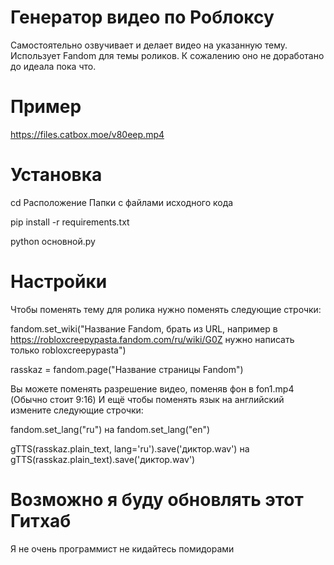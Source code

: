 # Генератор видео по Роблоксу
Самостоятельно озвучивает и делает видео на указанную тему. Использует Fandom для темы роликов. К сожалению оно не доработано до идеала пока что.

# Пример
https://files.catbox.moe/v80eep.mp4

# Установка

cd Расположение Папки с файлами исходного кода

pip install -r requirements.txt

python основной.py

# Настройки

Чтобы поменять тему для ролика нужно поменять следующие строчки:

fandom.set_wiki("Название Fandom, брать из URL, например в https://robloxcreepypasta.fandom.com/ru/wiki/G0Z нужно написать только robloxcreepypasta")

rasskaz = fandom.page("Название страницы Fandom")

Вы можете поменять разрешение видео, поменяв фон в fon1.mp4 (Обычно стоит 9:16)
И ещё чтобы поменять язык на английский измените следующие строчки:

fandom.set_lang("ru") на fandom.set_lang("en")

gTTS(rasskaz.plain_text, lang='ru').save('диктор.wav') на gTTS(rasskaz.plain_text).save('диктор.wav')

# Возможно я буду обновлять этот Гитхаб
Я не очень программист не кидайтесь помидорами
